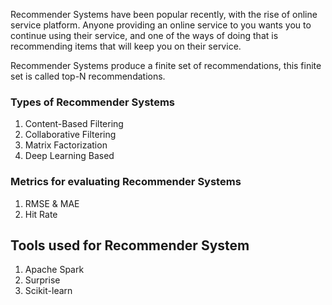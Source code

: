 Recommender Systems have been popular recently, with the rise of online service platform.
Anyone providing an online service to you wants you to continue using their service, and one of the ways of doing that is recommending items that will keep you on their service.  

Recommender Systems produce a finite set of recommendations, this finite set is called top-N recommendations.


### Types of Recommender Systems
1. Content-Based Filtering  
2. Collaborative Filtering  
3. Matrix Factorization
4. Deep Learning Based
 
### Metrics for evaluating Recommender Systems
1. RMSE & MAE  
2. Hit Rate

## Tools used for Recommender System
1. Apache Spark
2. Surprise
3. Scikit-learn